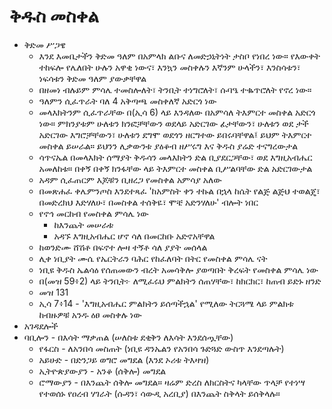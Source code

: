 # ቅዱስ መስቀል

- ቅድመ ሥጋዌ
	- እንደ እመቤታችን ቅድመ ዓለም በአምላክ ልቡና ለመድኃኒትነት ታስቦ የነበረ ነው። የእውቀት ተከፍሎ የሌለበት ሁሉን አዋቂ ነውና፣ እንኳን መስቀሉን እኛንም ሁላችን፣ እንስሳቱን፣ ነፍሳቱን ቅድመ ዓለም ያውቃቸዋል
	- በዘመነ ብሉይም ምሳሌ ተመስሎለት፣ ትንቢት ተነግሮለት፣ ሱባዔ ተቈጥሮለት የኖረ ነው።
	- ዓለምን ሲፈጥራት ባለ 4 አቅጣጫ መስቀለኛ አድርጎ ነው
	- መላእክትንም ሲፈጥራቸው በ(ኢሳ 6) ላይ እንዳለው በአምሳለ ትእምርተ መስቀል አድርጎ ነው። ምክንያቱም ሁለቱን ክንፎቻቸውን ወደላይ አድርገው ፊታቸውን፣ ሁለቱን ወደ ታች አድርገው እግሮቻቸውን፣ ሁለቱን ደግሞ ወደጎን ዘርግተው ይበሩባቸዋል፤ ይህም ትእምርተ መስቀል ይሠራል። ይህንን ሊቃውንቱ ያዕቆብ ዘሥሩግ እና ቅዱስ ያሬድ ተናግረውታል
	- ሳጥናኤል በመላእክት ሰማያት ቅዱሳን መላእክትን ድል ቢያደርጋቸው፣ ወደ እግዚአብሔር አመለከቱ። በቀኝ በቀኝ ክንፋቸው ላይ ትእምርተ መስቀል ቢሥልባቸው ድል አድርገውታል
	- አዳም ሲፈጠርም እጆቹን ቢዘረጋ የመስቀል አምሳያ አለው
	- በመጽሐፈ ቀሌምንጦስ እንደተጻፈ 'ከአምስት ቀን ተኩል በኋላ ከሴት የልጅ ልጅህ ተወልጄ፣ በመድረክህ እድሃለሁ፣ በመስቀል ተሰቅዬ፣ ሞቼ አድንሃለሁ' ብሎት ነበር
	- የኖኅ መርከብ የመስቀል ምሳሌ ነው
		- ከእንጨት መሠራቱ
		- አዳኙ እግዚአብሔር ሆኖ ሳለ በመርከቡ አድኖአቸዋል
	- ከወንድሙ ሸሽቶ በፍኖተ ሎዛ ተኝቶ ሳለ ያያት መሰላል
	- ሊቀ ነቢያት ሙሴ የኤርትራን ባሕር የከፈለባት በትር የመስቀል ምሳሌ ናት
	- ነቢዩ ቅዱስ ኤልሳዕ የሰጠመውን ብረት አመሳቅሎ ያወጣበት ቅረፍት የመስቀል ምሳሌ ነው
	- በ(መዝ 59፥2) ላይ ትንቢት፦ ለሚፈሩህ ምልክትን ሰጠሃቸው፣ ከክርክር፣ ከጠብ ይድኑ ዘንድ
	- መዝ 131
	- ኢሳ 7፥14 - 'እግዚአብሔር ምልክትን ይሰጣችኋል' የሚለው ትርጓሜ ላይ ምልክቱ ከብዙዎቹ አንዱ ዕፀ መስቀሉ ነው
- አገዳደሎች
- ባቢሎን - በእሳት ማቃጠል (ሠለስቱ ደቂቅን ለእሳት እንደሰጧቸው)
	- የፋርስ - ለአንበሳ መስጠት (ነቢዩ ዳንኤልን የአንበሳ ጉድጓድ ውስጥ እንደጣሉት)
	- አይሁድ - በድንጋይ ወግሮ መግደል (እንደ ኦሪቱ ትእዛዝ)
	- ኢትዮጵያውያን - አንቆ (ሰቅሎ) መግደል
  - ሮማውያን - በእንጨት ሰቅሎ መግደል። ዛሬም ድረስ ለክርስትና ካላቸው ጥላቻ የተነሣ የተወሰኑ የዐረብ ሃገራት (ሱዳን፣ ሳውዲ አረቢያ) በእንጨት ስቅላት ይሰቅላሉ።
